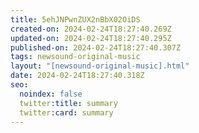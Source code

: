 ```yaml
---
title: 5ehJNPwnZUX2nBbX02OiDS
created-on: 2024-02-24T18:27:40.269Z
updated-on: 2024-02-24T18:27:40.295Z
published-on: 2024-02-24T18:27:40.307Z
tags: newsound-original-music
layout: "[newsound-original-music].html"
date: 2024-02-24T18:27:40.318Z
seo:
  noindex: false
  twitter:title: summary
  twitter:card: summary
---
```

